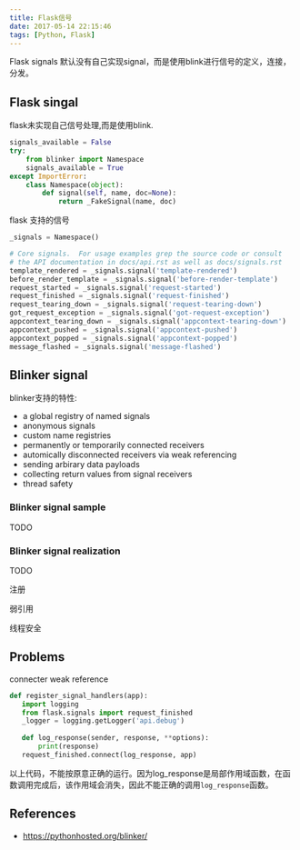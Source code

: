 ```yaml
---
title: Flask信号
date: 2017-05-14 22:15:46
tags: [Python, Flask]
---
```


Flask signals 默认没有自己实现signal，而是使用blink进行信号的定义，连接，分发。

## Flask singal

flask未实现自己信号处理,而是使用blink.

```python
signals_available = False
try:
    from blinker import Namespace
    signals_available = True
except ImportError:
    class Namespace(object):
        def signal(self, name, doc=None):
            return _FakeSignal(name, doc)
```

flask 支持的信号

```python
_signals = Namespace()

# Core signals.  For usage examples grep the source code or consult
# the API documentation in docs/api.rst as well as docs/signals.rst
template_rendered = _signals.signal('template-rendered')
before_render_template = _signals.signal('before-render-template')
request_started = _signals.signal('request-started')
request_finished = _signals.signal('request-finished')
request_tearing_down = _signals.signal('request-tearing-down')
got_request_exception = _signals.signal('got-request-exception')
appcontext_tearing_down = _signals.signal('appcontext-tearing-down')
appcontext_pushed = _signals.signal('appcontext-pushed')
appcontext_popped = _signals.signal('appcontext-popped')
message_flashed = _signals.signal('message-flashed')
```

## Blinker signal

blinker支持的特性:

- a global registry of named signals
- anonymous signals
- custom name registries
- permanently or temporarily connected receivers
- automically disconnected receivers via weak referencing
- sending arbirary data payloads
- collecting return values from signal receivers
- thread safety

### Blinker signal sample

TODO

### Blinker signal realization

TODO

注册

弱引用

线程安全

## Problems

connecter weak reference

```python
def register_signal_handlers(app):
   import logging
   from flask.signals import request_finished
   _logger = logging.getLogger('api.debug')
   
   def log_response(sender, response, **options):
       print(response)
   request_finished.connect(log_response, app)
```

以上代码，不能按原意正确的运行。因为log_response是局部作用域函数，在函数调用完成后，该作用域会消失，因此不能正确的调用`log_response`函数。

## References

- <https://pythonhosted.org/blinker/>